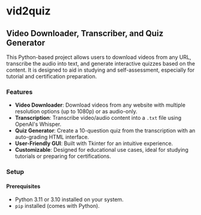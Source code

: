 # vid2quiz

## Video Downloader, Transcriber, and Quiz Generator

This Python-based project allows users to download videos from any URL, transcribe the audio into text, and generate interactive quizzes based on the content. It is designed to aid in studying and self-assessment, especially for tutorial and certification preparation.

### Features
- **Video Downloader**: Download videos from any website with multiple resolution options (up to 1080p) or as audio-only.
- **Transcription**: Transcribe video/audio content into a `.txt` file using OpenAI's Whisper.
- **Quiz Generator**: Create a 10-question quiz from the transcription with an auto-grading HTML interface.
- **User-Friendly GUI**: Built with Tkinter for an intuitive experience.
- **Customizable**: Designed for educational use cases, ideal for studying tutorials or preparing for certifications.

### Setup
#### Prerequisites
- Python 3.11 or 3.10 installed on your system.
- `pip` installed (comes with Python).
